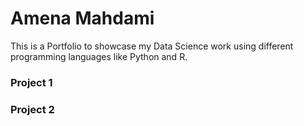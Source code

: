 # Amena Mahdami 
This is a Portfolio to showcase my Data Science work using different programming languages like Python and R.

### Project 1

### Project 2
